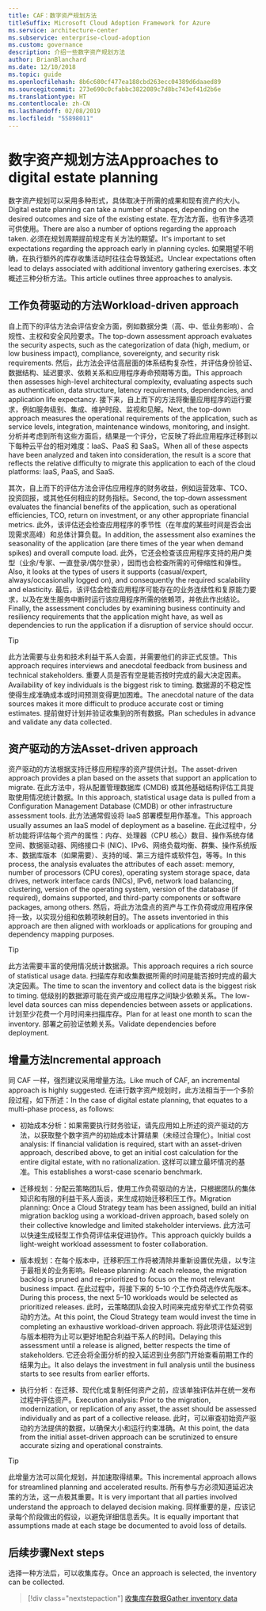 ```yaml
---
title: CAF：数字资产规划方法
titleSuffix: Microsoft Cloud Adoption Framework for Azure
ms.service: architecture-center
ms.subservice: enterprise-cloud-adoption
ms.custom: governance
description: 介绍一些数字资产规划方法
author: BrianBlanchard
ms.date: 12/10/2018
ms.topic: guide
ms.openlocfilehash: 8b6c680cf477ea188cbd263ecc04389d6daaed89
ms.sourcegitcommit: 273e690c0cfabbc3822089c7d8bc743ef41d2b6e
ms.translationtype: HT
ms.contentlocale: zh-CN
ms.lasthandoff: 02/08/2019
ms.locfileid: "55898011"
---
```

# <a name="approaches-to-digital-estate-planning"></a><span data-ttu-id="4a732-103">数字资产规划方法</span><span class="sxs-lookup"><span data-stu-id="4a732-103">Approaches to digital estate planning</span></span>

<span data-ttu-id="4a732-104">数字资产规划可以采用多种形式，具体取决于所需的成果和现有资产的大小。</span><span class="sxs-lookup"><span data-stu-id="4a732-104">Digital estate planning can take a number of shapes, depending on the desired outcomes and size of the existing estate.</span></span> <span data-ttu-id="4a732-105">在方法方面，也有许多选项可供使用。</span><span class="sxs-lookup"><span data-stu-id="4a732-105">There are also a number of options regarding the approach taken.</span></span> <span data-ttu-id="4a732-106">必须在规划周期提前规定有关方法的期望。</span><span class="sxs-lookup"><span data-stu-id="4a732-106">It's important to set expectations regarding the approach early in planning cycles.</span></span> <span data-ttu-id="4a732-107">如果期望不明确，在执行额外的库存收集活动时往往会导致延迟。</span><span class="sxs-lookup"><span data-stu-id="4a732-107">Unclear expectations often lead to delays associated with additional inventory gathering exercises.</span></span> <span data-ttu-id="4a732-108">本文概述三种分析方法。</span><span class="sxs-lookup"><span data-stu-id="4a732-108">This article outlines three approaches to analysis.</span></span>

## <a name="workload-driven-approach"></a><span data-ttu-id="4a732-109">工作负荷驱动的方法</span><span class="sxs-lookup"><span data-stu-id="4a732-109">Workload-driven approach</span></span>

<span data-ttu-id="4a732-110">自上而下的评估方法会评估安全方面，例如数据分类（高、中、低业务影响）、合规性、主权和安全风险要求。</span><span class="sxs-lookup"><span data-stu-id="4a732-110">The top-down assessment approach evaluates the security aspects, such as the categorization of data (high, medium, or low business impact), compliance, sovereignty, and security risk requirements.</span></span> <span data-ttu-id="4a732-111">然后，此方法会评估高层面的体系结构复杂性，并评估身份验证、数据结构、延迟要求、依赖关系和应用程序寿命预期等方面。</span><span class="sxs-lookup"><span data-stu-id="4a732-111">This approach then assesses high-level architectural complexity, evaluating aspects such as authentication, data structure, latency requirements, dependencies, and application life expectancy.</span></span> <span data-ttu-id="4a732-112">接下来，自上而下的方法将衡量应用程序的运行要求，例如服务级别、集成、维护时段、监视和见解。</span><span class="sxs-lookup"><span data-stu-id="4a732-112">Next, the top-down approach measures the operational requirements of the application, such as service levels, integration, maintenance windows, monitoring, and insight.</span></span> <span data-ttu-id="4a732-113">分析并考虑到所有这些方面后，结果是一个评分，它反映了将此应用程序迁移到以下每种云平台的相对难度：IaaS、PaaS 和 SaaS。</span><span class="sxs-lookup"><span data-stu-id="4a732-113">When all of these aspects have been analyzed and taken into consideration, the result is a score that reflects the relative difficulty to migrate this application to each of the cloud platforms: IaaS, PaaS, and SaaS.</span></span>

<span data-ttu-id="4a732-114">其次，自上而下的评估方法会评估应用程序的财务收益，例如运营效率、TCO、投资回报，或其他任何相应的财务指标。</span><span class="sxs-lookup"><span data-stu-id="4a732-114">Second, the top-down assessment evaluates the financial benefits of the application, such as operational efficiencies, TCO, return on investment, or any other appropriate financial metrics.</span></span> <span data-ttu-id="4a732-115">此外，该评估还会检查应用程序的季节性（在年度的某些时间是否会出现需求高峰）和总体计算负载。</span><span class="sxs-lookup"><span data-stu-id="4a732-115">In addition, the assessment also examines the seasonality of the application (are there times of the year when demand spikes) and overall compute load.</span></span> <span data-ttu-id="4a732-116">此外，它还会检查该应用程序支持的用户类型（业余/专家、一直登录/偶尔登录），因而也会检查所需的可伸缩性和弹性。</span><span class="sxs-lookup"><span data-stu-id="4a732-116">Also, it looks at the types of users it supports (casual/expert, always/occasionally logged on), and consequently the required scalability and elasticity.</span></span> <span data-ttu-id="4a732-117">最后，该评估会检查应用程序可能存在的业务连续性和复原能力要求，以及在发生服务中断时运行该应用程序所需的依赖项，并依此作出结论。</span><span class="sxs-lookup"><span data-stu-id="4a732-117">Finally, the assessment concludes by examining business continuity and resiliency requirements that the application might have, as well as dependencies to run the application if a disruption of service should occur.</span></span>

> [!TIP]
> <span data-ttu-id="4a732-118">此方法需要与业务和技术利益干系人会面，并需要他们的非正式反馈。</span><span class="sxs-lookup"><span data-stu-id="4a732-118">This approach requires interviews and anecdotal feedback from business and technical stakeholders.</span></span> <span data-ttu-id="4a732-119">重要人员是否有空是能否按时完成的最大决定因素。</span><span class="sxs-lookup"><span data-stu-id="4a732-119">Availability of key individuals is the biggest risk to timing.</span></span> <span data-ttu-id="4a732-120">数据源的不稳定性使得生成准确成本或时间预测变得更加困难。</span><span class="sxs-lookup"><span data-stu-id="4a732-120">The anecdotal nature of the data sources makes it more difficult to produce accurate cost or timing estimates.</span></span> <span data-ttu-id="4a732-121">提前做好计划并验证收集到的所有数据。</span><span class="sxs-lookup"><span data-stu-id="4a732-121">Plan schedules in advance and validate any data collected.</span></span>

## <a name="asset-driven-approach"></a><span data-ttu-id="4a732-122">资产驱动的方法</span><span class="sxs-lookup"><span data-stu-id="4a732-122">Asset-driven approach</span></span>

<span data-ttu-id="4a732-123">资产驱动的方法根据支持迁移应用程序的资产提供计划。</span><span class="sxs-lookup"><span data-stu-id="4a732-123">The asset-driven approach provides a plan based on the assets that support an application to migrate.</span></span> <span data-ttu-id="4a732-124">在此方法中，将从配置管理数据库 (CMDB) 或其他基础结构评估工具提取使用情况统计数据。</span><span class="sxs-lookup"><span data-stu-id="4a732-124">In this approach, statistical usage data is pulled from a Configuration Management Database (CMDB) or other infrastructure assessment tools.</span></span> <span data-ttu-id="4a732-125">此方法通常假设将 IaaS 部署模型用作基准。</span><span class="sxs-lookup"><span data-stu-id="4a732-125">This approach usually assumes an IaaS model of deployment as a baseline.</span></span> <span data-ttu-id="4a732-126">在此过程中，分析功能将评估每个资产的属性：内存、处理器（CPU 核心）数目、操作系统存储空间、数据驱动器、网络接口卡 (NIC)、IPv6、网络负载均衡、群集、操作系统版本、数据库版本（如果需要）、支持的域、第三方组件或软件包，等等。</span><span class="sxs-lookup"><span data-stu-id="4a732-126">In this process, the analysis evaluates the attributes of each asset: memory, number of processors (CPU cores), operating system storage space, data drives, network interface cards (NICs), IPv6, network load balancing, clustering, version of the operating system, version of the database (if required), domains supported, and third-party components or software packages, among others.</span></span> <span data-ttu-id="4a732-127">然后，将此方法盘点的资产与工作负荷或应用程序保持一致，以实现分组和依赖项映射目的。</span><span class="sxs-lookup"><span data-stu-id="4a732-127">The assets inventoried in this approach are then aligned with workloads or applications for grouping and dependency mapping purposes.</span></span>

> [!TIP]
> <span data-ttu-id="4a732-128">此方法需要丰富的使用情况统计数据源。</span><span class="sxs-lookup"><span data-stu-id="4a732-128">This approach requires a rich source of statistical usage data.</span></span> <span data-ttu-id="4a732-129">扫描库存和收集数据所需的时间是能否按时完成的最大决定因素。</span><span class="sxs-lookup"><span data-stu-id="4a732-129">The time to scan the inventory and collect data is the biggest risk to timing.</span></span> <span data-ttu-id="4a732-130">低级别的数据源可能在资产或应用程序之间缺少依赖关系。</span><span class="sxs-lookup"><span data-stu-id="4a732-130">The low-level data sources can miss dependencies between assets or applications.</span></span> <span data-ttu-id="4a732-131">计划至少花费一个月时间来扫描库存。</span><span class="sxs-lookup"><span data-stu-id="4a732-131">Plan for at least one month to scan the inventory.</span></span> <span data-ttu-id="4a732-132">部署之前验证依赖关系。</span><span class="sxs-lookup"><span data-stu-id="4a732-132">Validate dependencies before deployment.</span></span>

## <a name="incremental-approach"></a><span data-ttu-id="4a732-133">增量方法</span><span class="sxs-lookup"><span data-stu-id="4a732-133">Incremental approach</span></span>

<span data-ttu-id="4a732-134">同 CAF 一样，强烈建议采用增量方法。</span><span class="sxs-lookup"><span data-stu-id="4a732-134">Like much of CAF, an incremental approach is highly suggested.</span></span> <span data-ttu-id="4a732-135">在进行数字资产规划时，此方法相当于一个多阶段过程，如下所述：</span><span class="sxs-lookup"><span data-stu-id="4a732-135">In the case of digital estate planning, that equates to a multi-phase process, as follows:</span></span>

- <span data-ttu-id="4a732-136">初始成本分析：如果需要执行财务验证，请先应用如上所述的资产驱动的方法，以获取整个数字资产的初始成本计算结果（未经过合理化）。</span><span class="sxs-lookup"><span data-stu-id="4a732-136">Initial cost analysis: If financial validation is required, start with an asset-driven approach, described above, to get an initial cost calculation for the entire digital estate, with no rationalization.</span></span> <span data-ttu-id="4a732-137">这样可以建立最坏情况的基准。</span><span class="sxs-lookup"><span data-stu-id="4a732-137">This establishes a worst-case scenario benchmark.</span></span>

- <span data-ttu-id="4a732-138">迁移规划：分配云策略团队后，使用工作负荷驱动的方法，只根据团队的集体知识和有限的利益干系人面谈，来生成初始迁移积压工作。</span><span class="sxs-lookup"><span data-stu-id="4a732-138">Migration planning: Once a Cloud Strategy team has been assigned, build an initial migration backlog using a workload-driven approach, based solely on their collective knowledge and limited stakeholder interviews.</span></span> <span data-ttu-id="4a732-139">此方法可以快速生成轻型工作负荷评估来促进协作。</span><span class="sxs-lookup"><span data-stu-id="4a732-139">This approach quickly builds a light-weight workload assessment to foster collaboration.</span></span>

- <span data-ttu-id="4a732-140">版本规划：在每个版本中，迁移积压工作将被清除并重新设置优先级，以专注于最相关的业务影响。</span><span class="sxs-lookup"><span data-stu-id="4a732-140">Release planning: At each release, the migration backlog is pruned and re-prioritized to focus on the most relevant business impact.</span></span> <span data-ttu-id="4a732-141">在此过程中，将接下来的 5&ndash;10 个工作负荷选作优先版本。</span><span class="sxs-lookup"><span data-stu-id="4a732-141">During this process, the next 5&ndash;10 workloads would be selected as prioritized releases.</span></span> <span data-ttu-id="4a732-142">此时，云策略团队会投入时间来完成穷举式工作负荷驱动的方法。</span><span class="sxs-lookup"><span data-stu-id="4a732-142">At this point, the Cloud Strategy team would invest the time in completing an exhaustive workload-driven approach.</span></span> <span data-ttu-id="4a732-143">将此项评估延迟到与版本相符为止可以更好地配合利益干系人的时间。</span><span class="sxs-lookup"><span data-stu-id="4a732-143">Delaying this assessment until a release is aligned, better respects the time of stakeholders.</span></span> <span data-ttu-id="4a732-144">它还会将全面分析的投入延迟到业务部门开始查看前期工作的结果为止。</span><span class="sxs-lookup"><span data-stu-id="4a732-144">It also delays the investment in full analysis until the business starts to see results from earlier efforts.</span></span>

- <span data-ttu-id="4a732-145">执行分析：在迁移、现代化或复制任何资产之前，应该单独评估并在统一发布过程中评估资产。</span><span class="sxs-lookup"><span data-stu-id="4a732-145">Execution analysis: Prior to the migration, modernization, or replication of any asset, the asset should be assessed individually and as part of a collective release.</span></span> <span data-ttu-id="4a732-146">此时，可以审查初始资产驱动的方法提供的数据，以确保大小和运行约束准确。</span><span class="sxs-lookup"><span data-stu-id="4a732-146">At this point, the data from the initial asset-driven approach can be scrutinized to ensure accurate sizing and operational constraints.</span></span>

> [!TIP]
> <span data-ttu-id="4a732-147">此增量方法可以简化规划，并加速取得结果。</span><span class="sxs-lookup"><span data-stu-id="4a732-147">This incremental approach allows for streamlined planning and accelerated results.</span></span> <span data-ttu-id="4a732-148">所有参与方必须知道延迟决策的方法，这一点极其重要。</span><span class="sxs-lookup"><span data-stu-id="4a732-148">It is very important that all parties involved understand the approach to delayed decision making.</span></span> <span data-ttu-id="4a732-149">同样重要的是，应该记录每个阶段做出的假设，以避免详细信息丢失。</span><span class="sxs-lookup"><span data-stu-id="4a732-149">It is equally important that assumptions made at each stage be documented to avoid loss of details.</span></span>

## <a name="next-steps"></a><span data-ttu-id="4a732-150">后续步骤</span><span class="sxs-lookup"><span data-stu-id="4a732-150">Next steps</span></span>

<span data-ttu-id="4a732-151">选择一种方法后，可以收集库存。</span><span class="sxs-lookup"><span data-stu-id="4a732-151">Once an approach is selected, the inventory can be collected.</span></span>

> [!div class="nextstepaction"]
> [<span data-ttu-id="4a732-152">收集库存数据</span><span class="sxs-lookup"><span data-stu-id="4a732-152">Gather inventory data</span></span>](inventory.md)